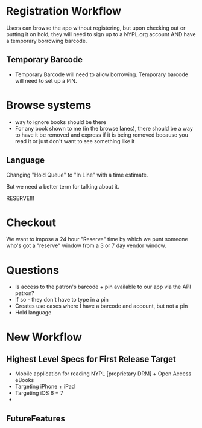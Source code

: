 # Registration Workflow
Users can browse the app without registering, but upon checking out or putting it on hold, they will need to sign up to a NYPL.org account AND have a temporary borrowing barcode.


## Temporary Barcode
* Temporary Barcode will need to allow borrowing. Temporary barcode will need to set up a PIN.

# Browse systems
* way to ignore books should be there
 * For any book shown to me (in the browse lanes), there should be a way to have it be removed and express if it is being removed because you read it or just don't want to see something like it

## Language
Changing "Hold Queue" to "In Line" with a time estimate.

But we need a better term for talking about it.

RESERVE!!!

# Checkout
We want to impose a 24 hour "Reserve" time by which we punt someone who's got a "reserve" window from a 3 or 7 day vendor window.

# Questions
* Is access to the patron's barcode + pin available to our app via the API patron?
 * If so - they don't have to type in a pin
 * Creates use cases where I have a barcode and account, but not a pin
* Hold language


# New Workflow

## Highest Level Specs for First Release Target
* Mobile application for reading NYPL [proprietary DRM] + Open Access eBooks
* Targeting iPhone + iPad
 * Targeting iOS 6 + 7
* 

## FutureFeatures